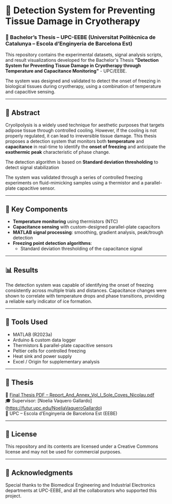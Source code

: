 # 🧊 Detection System for Preventing Tissue Damage in Cryotherapy  
### 📍 Bachelor’s Thesis – UPC-EEBE (Universitat Politècnica de Catalunya – Escola d’Enginyeria de Barcelona Est)

This repository contains the experimental datasets, signal analysis scripts, and result visualizations developed for the Bachelor's Thesis **"Detection System for Preventing Tissue Damage in Cryotherapy through Temperature and Capacitance Monitoring"** - UPC/EEBE.

The system was designed and validated to detect the onset of freezing in biological tissues during cryotherapy, using a combination of temperature and capacitive sensing.

---

## 📖 Abstract

Cryolipolysis is a widely used technique for aesthetic purposes that targets adipose tissue through controlled cooling. However, if the cooling is not properly regulated, it can lead to irreversible tissue damage.
This thesis proposes a detection system that monitors both **temperature** and **capacitance** in real-time to identify the **onset of freezing** and anticipate the **exothermic peak** characteristic of phase change.

The detection algorithm is based on **Standard deviation thresholding** to detect signal stabilization

The system was validated through a series of controlled freezing experiments on fluid-mimicking samples using a thermistor and a parallel-plate capacitive sensor.

---



## 🧪 Key Components

- **Temperature monitoring** using thermistors (NTC)
- **Capacitance sensing** with custom-designed parallel-plate capacitors
- **MATLAB signal processing**: smoothing, gradient analysis, peak/trough detection
- **Freezing point detection algorithms**:
  - Standard deviation thresholding of the capacitance signal

---

## 📊 Results

The detection system was capable of identifying the onset of freezing consistently across multiple trials and distances. Capacitance changes were shown to correlate with temperature drops and phase transitions, providing a reliable early indicator of ice formation.

---

## 🧰 Tools Used

- MATLAB (R2023a)
- Arduino & custom data logger
- Thermistors & parallel-plate capacitive sensors
- Peltier cells for controlled freezing
- Heat sink and power supply
- Excel / Origin for supplementary analysis

---

## 📎 Thesis

📄 [Final Thesis PDF – Report_And_Annex_Vol_I_Sole_Coves_Nicolau.pdf](https://github.com/NicolauSoleCoves/Pre-Freeze-Capacitance-Detection-System/blob/main/THESIS_Report_Annexes_Sole_Coves_Nicolau.pdf)  
🎓 Supervisor: [Noelia Vaquero Gallardo] (https://futur.upc.edu/NoeliaVaqueroGallardo)  
📍 UPC – Escola d’Enginyeria de Barcelona Est (EEBE)

---

## 📜 License

This repository and its contents are licensed under a Creative Commons license and may not be used for commercial purposes.

---

## 🤝 Acknowledgments

Special thanks to the Biomedical Engineering and Industrial Electronics departments at UPC-EEBE, and all the collaborators who supported this project.


